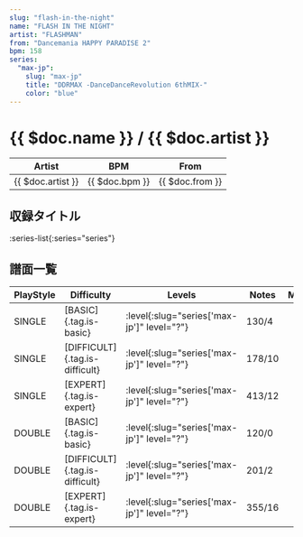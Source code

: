 ```yaml
---
slug: "flash-in-the-night"
name: "FLASH IN THE NIGHT"
artist: "FLASHMAN"
from: "Dancemania HAPPY PARADISE 2"
bpm: 158
series:
  "max-jp":
    slug: "max-jp"
    title: "DDRMAX -DanceDanceRevolution 6thMIX-"
    color: "blue"
---
```


# {{ $doc.name }} / {{ $doc.artist }}

|Artist|BPM|From|
|------|---|----|
|{{ $doc.artist }}|{{ $doc.bpm }}|{{ $doc.from }}|

## 収録タイトル

:series-list{:series="series"}

## 譜面一覧

|PlayStyle|Difficulty|Levels|Notes|Movie|
|---------|----------|------|-----|-----|
|SINGLE|[BASIC]{.tag.is-basic}|:level{:slug="series['max-jp']" level="?"}|130/4||
|SINGLE|[DIFFICULT]{.tag.is-difficult}|:level{:slug="series['max-jp']" level="?"}|178/10||
|SINGLE|[EXPERT]{.tag.is-expert}|:level{:slug="series['max-jp']" level="?"}|413/12||
|DOUBLE|[BASIC]{.tag.is-basic}|:level{:slug="series['max-jp']" level="?"}|120/0||
|DOUBLE|[DIFFICULT]{.tag.is-difficult}|:level{:slug="series['max-jp']" level="?"}|201/2||
|DOUBLE|[EXPERT]{.tag.is-expert}|:level{:slug="series['max-jp']" level="?"}|355/16||
